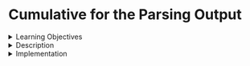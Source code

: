 # Cumulative for the  Parsing Output
<details><summary>Learning Objectives</summary>

# Learning Objectives for the Parsing Output topic.

### Learning Objectives

After completing this module, associates should be able to:
- Organize output information from LLMs
- Use the two methods for output parsers

</details>
<details><summary>Description</summary>

# Description of the Parsing Output topic.

### Parsing Output
Language models generate textual outputs, but there are instances where obtaining more organized information is preferable to raw text. This is where the role of output parsers becomes crucial.

Output parsers, serving as specialized classes, play a pivotal role in organizing language model responses. Two fundamental methods must be incorporated into an output parser:

1. "Retrieve formatting instructions": This method should yield a string comprising guidelines on how to format the output generated by a language model.

2. "Parsing": This method involves taking a string (assumed to be the language model's response) and structuring it into a specific format.

Additionally, there is an optional method:

3. "Parse with prompt": This method accepts both a string (assumed to be the language model's response) and a prompt (presumed to be the input that led to the given response). Its purpose is to structure the output into a specific format. The provision of the prompt becomes significant in scenarios where the Output Parser needs to reattempt or rectify the output and requires prompt-related information to do so.
</details>
<details><summary>Implementation</summary> 

# Implementation for the Parsing Output topic

first here is the setup:
### Parsing Output

```python
from langchain.llms import OpenAI
from langchain.output_parsers import PydanticOutputParser
from langchain.prompts import PromptTemplate
from langchain.pydantic_v1 import BaseModel, Field, validator

model = OpenAI(model_name="text-davinci-003", temperature=0.0)


# Define your desired data structure.
class Joke(BaseModel):
    setup: str = Field(description="question to set up a joke")
    punchline: str = Field(description="answer to resolve the joke")

    # You can add custom validation logic easily with Pydantic.
    @validator("setup")
    def question_ends_with_question_mark(cls, field):
        if field[-1] != "?":
            raise ValueError("Badly formed question!")
        return field


# Set up a parser + inject instructions into the prompt template.
parser = PydanticOutputParser(pydantic_object=Joke)

prompt = PromptTemplate(
    template="Answer the user query.\n{format_instructions}\n{query}\n",
    input_variables=["query"],
    partial_variables={"format_instructions": parser.get_format_instructions()},
)

# And a query intended to prompt a language model to populate the data structure.
prompt_and_model = prompt | model
output = prompt_and_model.invoke({"query": "Tell me a joke."})
parser.invoke(output)
```
Then add it to our Runnable sequence:
```python
chain = prompt | model | parser
chain.invoke({"query": "Tell me a joke."})

Joke(setup='Why did the scarecrow win an award??', punchline='Because he was outstanding in his field!')
```

</details>
